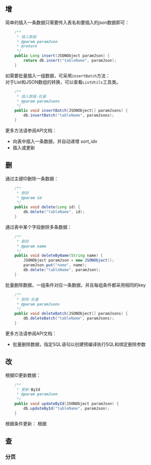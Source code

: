 ## 增
简单的插入一条数据只需要传入表名和要插入的json数据即可：
```java
	/**
	 * 插入数据
	 * @param paramJson
	 * @return
	 */
	public Long insert(JSONObject paramJson) {
		return db.insert("tableName", paramJson);
	}
```
如需要批量插入一组数据，可采用`insertBatch`方法：<br>
对于List和JSON数组的转换，可以查看`ListUtils`工具类。
```java
	/**
	 * 插入数据-批量
	 * @param paramJsons
	 */
	public void insertBatch(JSONObject[] paramJsons) {
		db.insertBatch("tableName", paramJsons);
	}
```
更多方法请参阅API文档：
- 向表中插入一条数据，并自动递增 <i>sort_idx</i>
- 插入或更新

## 删
通过主键ID删除一条数据：
```java
	/**
	 * 删除
	 * @param id
	 */
	public void delete(Long id) {
		db.delete("tableName", id);
	}
```
通过表中某个字段删除多条数据：
```java
	/**
	 * 删除
	 * @param name
	 */
	public void deleteByName(String name) {
		JSONObject paramJson = new JSONObject();
		paramJson.put("name", name);
		db.delete("tableName", paramJson);
	}
```
批量删除数据，一组条件对应一条数据，并且每组条件都采用相同的key
```java
	/**
	 * 删除-批量
	 * @param paramJsons
	 */
	public void deleteBatch(JSONObject[] paramJsons) {
		db.deleteBatch("tableName", paramJsons);
	}
```
更多方法请参阅API文档：
- 批量删除数据，指定SQL语句以创建预编译执行SQL和绑定删除参数

## 改
根据ID更新数据：
```java
	/**
	 * 更新-ById
	 * @param paramJson
	 */
	public void updateById(JSONObject paramJson) {
		db.updateById("tableName", paramJson);
	}
```
根据条件更新：
根据
## 查

### 分页